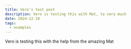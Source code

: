 ```yaml
---
title: Vero's test post
description: Vero is testing this with Mat, ta very much
date: 2024-12-18
tags:
  - examples
---
```


Vero is testing this with the help from the amazing Mat
